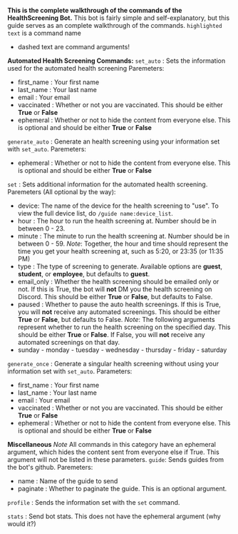 **This is the complete walkthrough of the commands of the HealthScreening Bot.**
This bot is fairly simple and self-explanatory, but this guide serves as an complete walkthrough of the commands.
`highlighted text` is a command name
- dashed text are command arguments!


**Automated Health Screening Commands:**
`set_auto` : Sets the information used for the automated health screening
Paremeters:
- first_name : Your first name
- last_name : Your last name
- email : Your email 
- vaccinated : Whether or not you are vaccinated. This should be either __True__ or __False__
- ephemeral : Whether or not to hide the content from everyone else. This is optional and should be either __True__ or __False__


`generate_auto` : Generate an health screening using your information set with `set_auto`.
Paremeters:
- ephemeral : Whether or not to hide the content from everyone else. This is optional and should be either __True__ or __False__


`set` : Sets additional information for the automated health screening.
Paremeters (All optional by the way):
- device: The name of the device for the health screening to "use". To view the full device list, do `/guide name:device_list`.
- hour : The hour to run the health screening at. Number should be in between 0 - 23.
- minute : The minute to run the health screening at. Number  should be in between 0 - 59.
*Note*: Together, the hour and time should represent the time you get your health screening at, such as 5:20, or 23:35 (or 11:35 PM)
- type : The type of screening to generate. Available options are __guest__, __student__, or __employee__, but defaults to __guest__.
- email_only : Whether the health screening should be emailed only or not. If this is True, the bot will **not** DM you the health screening on Discord. This should be either __True__ or __False__, but defaults to False.
- paused : Whether to pause the auto health screenings. If this is True, you will **not** receive any automated screenings. This should be either __True__ or __False__, but defaults to False.
*Note*: The following arguments represent whether to run the health screening on the specified day. This should be either __True__ or __False__. If False, you will **not** receive any automated screenings on that day.
- sunday - monday - tuesday - wednesday - thursday - friday - saturday


`generate_once` : Generate a singular health screening without using your information set with `set_auto`.
Parameters:
- first_name : Your first name
- last_name : Your last name
- email : Your email 
- vaccinated : Whether or not you are vaccinated. This should be either __True__ or __False__
- ephemeral : Whether or not to hide the content from everyone else. This is optional and should be either __True__ or __False__


**Miscellaneous**
*Note* All commands in this category have an ephemeral argument, which hides the content sent from everyone else if True. This argument will not be listed in these parameters.
`guide`: Sends guides from the bot's github.
Paremeters: 
- name : Name of the guide to send
- paginate : Whether to paginate the guide. This is an optional argument.


`profile` : Sends the information set with the `set` command.


`stats` : Send bot stats. This does not have the ephemeral argument (why would it?)
